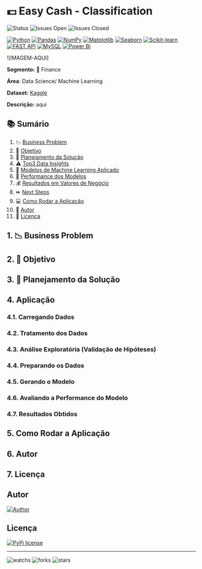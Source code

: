 # 💵 Easy Cash - Classification

![Status](https://img.shields.io/badge/Status-Em%20Desenvolvimento-orange.svg)
![Issues Open](https://img.shields.io/github/issues/reynancs/EasyCash.svg)
![Issues Closed](https://img.shields.io/github/issues-closed/reynancs/EasyCash.svg)

[![Python](https://img.shields.io/badge/Python-14354C?style=for-the-badge&logo=python&logoColor=yellow)](https://docs.python.org/)
[![Pandas](https://img.shields.io/badge/pandas-%23150458.svg?style=for-the-badge&logo=pandas&logoColor=white)](https://pandas.pydata.org/pandas-docs/stable/index.html)
[![NumPy](https://img.shields.io/badge/numpy-%23013243.svg?style=for-the-badge&logo=numpy&logoColor=white)](https://numpy.org/doc/stable/)
[![Matplotlib](https://img.shields.io/badge/Matplotlib-%233F4F75.svg?style=for-the-badge&logo=Matplotlib&logoColor=White)](https://matplotlib.org/stable/index.html)
[![Seaborn](https://img.shields.io/badge/seaborn-3670A0?style=for-the-badge&logo=seaborn&logoColor=white)](https://seaborn.pydata.org/)
[![Scikit-learn](https://img.shields.io/badge/scikit_learn-F7931E?style=for-the-badge&logo=scikit-learn&logoColor=white)](https://scikit-learn.org/stable/)
[![FAST API](https://img.shields.io/badge/fastapi-109989?style=for-the-badge&logo=FASTAPI&logoColor=white)](https://fastapi.tiangolo.com/)
[![MySQL](https://img.shields.io/badge/MySQL-005C84?style=for-the-badge&logo=mysql&logoColor=white)](https://dev.mysql.com/doc/)
[![Power Bi](https://img.shields.io/badge/power_bi-F2C811?style=for-the-badge&logo=powerbi&logoColor=black)](https://powerbi.microsoft.com/pt-br/)




![IMAGEM-AQUI]

**Segmento:** 🏦 Finance

**Área**: Data Science/ Machine Learning 

**Dataset:** [Kaggle](https://www.kaggle.com/datasets)

**Descrição:** aqui

## 📚 Sumário
1. 📉 [Business Problem](https://github.com/reynancs/EasyCash/blob/main/README.md#business-problem)
2. 🎯 [Objetivo](https://github.com/reynancs/EasyCash/blob/main/README.md#objetivo)
3. 📜 [Planejamento da Solução](https://github.com/reynancs/EasyCash/blob/main/README.md#planejamento-da-solução)
5. ⚠️ [Top3 Data Insights](https://github.com/reynancs/EasyCash/blob/main/README.md#Top3-Data-Insights)
6. 🔎 [Modelos de Machine Learning Aplicado](https://github.com/reynancs/EasyCash/blob/main/README.md#modelos-de-machine-learning-aplicado)
7. 🚀 [Performance dos Modelos](https://github.com/reynancs/EasyCash/blob/main/README.md#performance-dos-modelos)
8. 💰 [Resultados em Valores de Negócio](https://github.com/reynancs/EasyCash/blob/main/README.md#resultados-em-valores-de-negócio)
9. ⏩ [Next Steps](https://github.com/reynancs/EasyCash/blob/main/README.md#next-steps)
10. 💻 [Como Rodar a Aplicação](https://github.com/reynancs/EasyCash/blob/main/README.md#como-rodar-a-aplicação)
11. 🙋 [Autor](https://github.com/reynancs/EasyCash/blob/main/README.md#autor)
12. 🔑 [Licença](https://github.com/reynancs/EasyCash/blob/main/README.md#licença)
  
  


## 1. 📉 Business Problem

## 2. 🎯 Objetivo

## 3. 📜 Planejamento da Solução

## 4. Aplicação
### 4.1. Carregando Dados

### 4.2. Tratamento dos Dados

### 4.3. Análise Exploratória (Validação de Hipóteses)

### 4.4. Preparando os Dados

### 4.5. Gerando o Modelo

### 4.6. Avaliando a Performance do Modelo

### 4.7. Resultados Obtidos

## 5. Como Rodar a Aplicação

## 6. Autor

## 7. Licença














## Autor
[![Author](https://img.shields.io/badge/Author-Renan%20Cardoso-red.svg)](https://www.linkedin.com/in/renan-cardoso-8323b151)

## Licença
[![PyPi license](https://badgen.net/pypi/license/pip/)](https://pypi.org/project/pip/)

****
![watchs](https://img.shields.io/github/watchers/reynancs/EasyCash.svg)
![forks](https://img.shields.io/github/forks/reynancs/EasyCash.svg)
![stars](https://img.shields.io/github/stars/reynancs/EasyCash.svg)


